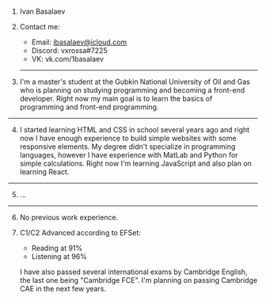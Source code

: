 1. Ivan Basalaev

2. Contact me:
    - Email: ibasalaev@icloud.com
    - Discord: vxrossa#7225
    - VK: vk.com/1basalaev
    ----------
3. I'm a master's student at the Gubkin National University of Oil and Gas who is planning on studying programming and becoming a front-end developer. Right now my main goal is to learn the basics of programming and front-end programming.
----------
4. I started learning HTML and CSS in school several years ago and right now I have enough experience to build simple websites with some responsive elements.
My degree didn't specialize in programming languages, however I have experience with MatLab and Python for simple calculations. Right now I'm learning JavaScript and also plan on learning React.
----------
5. ...
----------
6. No previous work experience.

8. C1/C2 Advanced according to EFSet:
    - Reading at 91%
    - Listening at 96%

    I have also passed several international exams by Cambridge English, the last one being "Cambridge FCE". I'm planning on passing Cambridge CAE in the next few years.
